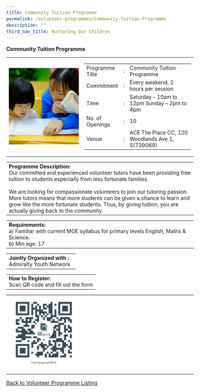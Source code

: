 ```yaml
---
title: Community Tuition Programme
permalink: /volunteer-programmes/Community-Tuition-Programme
description: ""
third_nav_title: Nurturing Our Children
---
```

**Community Tuition Programme**

<table border="0" width="100%">
	<tr>
		<td width="40%">
			<img src="/images/Community%20Tuition%20Programme.png" style="width=200px;height=auto;"/>
		</td>
		<td width="60%">
			<table border="0" width="100%">
				<tr>
					<td width="20%">
						Programme Title
					</td>
					<td width="5%">
						:
					</td>
					<td  width="75%">
						Community Tuition Programme
					</td>
				</tr>
				<tr>
					<td width="20%">
						Commitment
					</td>
					<td width="5%">
						:
					</td>
					<td  width="75%">
						   Every weekend, 2 hours per session
					</td>
				</tr>
				<tr>
					<td width="20%">
						Time
					</td>
					<td width="5%">
						:
					</td>
					<td  width="75%">
						Saturday – 10am to 12pm 
						Sunday – 2pm to 4pm
					</td>
				</tr>
				<tr>
					<td width="20%">
						No. of Openings
					</td>
					<td width="5%">
						:
					</td>
					<td  width="75%">
						10
					</td>
				</tr>
				<tr>
					<td width="20%">
						Venue
					</td>
					<td width="5%">
						:
					</td>
					<td  width="75%">
						ACE The Place CC, 120 Woodlands Ave 1, S(739069)
					</td>
				</tr>
			</table>
		</td>
	</tr>
</table>

<table border="0" width="100%">
	<tr>
		<td>
			<b>Programme Description:</b><br>
			   Our committed and experienced volunteer tutors have been providing free tuition to students especially from less fortunate families. <br> 
			<br>We are looking for compassionate volunteers to join our tutoring passion. More tutors means that more students can be given a chance to learn and grow like the more fortunate students. Thus, by giving tuition, you are actually giving back to the community.
		</td>
	</tr>
</table>

<table border="0" width="100%">
	<tr>
		<td>
			<b>Requirements:</b><br>
			a) Familiar with current MOE syllabus for primary levels English, Maths & Science. <br>
b) Min age: 17
		</td>
	</tr>
</table>

<table border="0" width="100%">
	<tr>
		<td>
			<b>Jointly Organized with :</b><br>
			   Admiralty Youth Network
			&nbsp;
		</td>
	</tr>
</table>

<table border="0" width="100%">
	<tr>
		<td>
			<b>How to Register:</b><br>
			Scan QR code and fill out the form<br>
		</td>
	</tr>
</table>

<table border="0" width="100%">
	<tr>
		<td width="40%">
			<img src="/images/Community%20Tuition%20QR%20code.png" style="width=200px;height=auto;"/>
		</td>
		<td>
			&nbsp;
		</td>
	</tr>
	</table>
	
<a href="/volunteer-programmes/Programmes">
	Back to Volunteer Programme Listing
	</a>